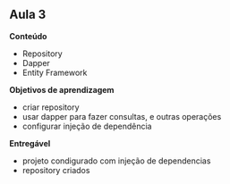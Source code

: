 ## Aula 3

**Conteúdo**

- Repository
- Dapper
- Entity Framework

**Objetivos de aprendizagem**

- criar repository
- usar dapper para fazer consultas, e outras operações
- configurar injeção de dependência

**Entregável**

- projeto condigurado com injeção de dependencias
- repository criados

